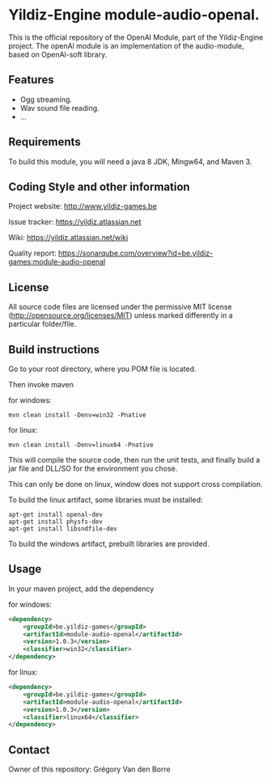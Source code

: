 # Yildiz-Engine module-audio-openal.

This is the official repository of the OpenAl Module, part of the Yildiz-Engine project.
The openAl module is an implementation of the audio-module, based on OpenAl-soft library.

## Features

* Ogg streaming.
* Wav sound file reading.
* ...

## Requirements

To build this module, you will need a java 8 JDK, Mingw64, and Maven 3.

## Coding Style and other information

Project website:
http://www.yildiz-games.be

Issue tracker:
https://yildiz.atlassian.net

Wiki:
https://yildiz.atlassian.net/wiki

Quality report:
https://sonarqube.com/overview?id=be.yildiz-games:module-audio-openal

## License

All source code files are licensed under the permissive MIT license
(http://opensource.org/licenses/MIT) unless marked differently in a particular folder/file.

## Build instructions

Go to your root directory, where you POM file is located.

Then invoke maven

for windows:

	mvn clean install -Denv=win32 -Pnative
	
for linux:

	mvn clean install -Denv=linux64 -Pnative


This will compile the source code, then run the unit tests, and finally build a jar file and DLL/SO for the environment you chose.

This can only be done on linux, window does not support cross compilation.

To build the linux artifact, some libraries must be installed:

	apt-get install openal-dev
	apt-get install physfs-dev
	apt-get install libsndfile-dev
	
To build the windows artifact, prebuilt libraries are provided.

## Usage

In your maven project, add the dependency

for windows:

```xml
<dependency>
    <groupId>be.yildiz-games</groupId>
    <artifactId>module-audio-openal</artifactId>
    <version>1.0.3</version>
	<classifier>win32</classifier>
</dependency>
```

for linux:

```xml
<dependency>
    <groupId>be.yildiz-games</groupId>
    <artifactId>module-audio-openal</artifactId>
    <version>1.0.3</version>
	<classifier>linux64</classifier>
</dependency>
```
## Contact
Owner of this repository: Grégory Van den Borre
